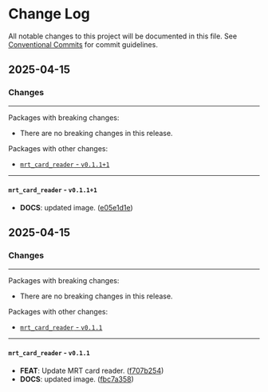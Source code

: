 # Change Log

All notable changes to this project will be documented in this file.
See [Conventional Commits](https://conventionalcommits.org) for commit guidelines.

## 2025-04-15

### Changes

---

Packages with breaking changes:

 - There are no breaking changes in this release.

Packages with other changes:

 - [`mrt_card_reader` - `v0.1.1+1`](#mrt_card_reader---v0111)

---

#### `mrt_card_reader` - `v0.1.1+1`

 - **DOCS**: updated image. ([e05e1d1e](https://github.com/yourusername/mrt_buddy_flutter/commit/e05e1d1ee5cce92f953dcee8cca25b696bed2c61))


## 2025-04-15

### Changes

---

Packages with breaking changes:

 - There are no breaking changes in this release.

Packages with other changes:

 - [`mrt_card_reader` - `v0.1.1`](#mrt_card_reader---v011)

---

#### `mrt_card_reader` - `v0.1.1`

 - **FEAT**: Update MRT card reader. ([f707b254](https://github.com/yourusername/mrt_buddy_flutter/commit/f707b25494458734b7d11c8ab33851d2d711fea4))
 - **DOCS**: updated image. ([fbc7a358](https://github.com/yourusername/mrt_buddy_flutter/commit/fbc7a3584357b86bc3cd75958ca90be452b99a73))

